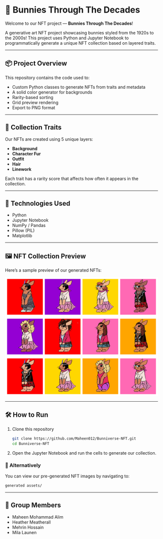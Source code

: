 # 🐰 Bunnies Through The Decades

Welcome to our NFT project — **Bunnies Through The Decades**!  

A generative art NFT project showcasing bunnies styled from the 1920s to the 2000s! This project uses Python and Jupyter Notebook to programmatically generate a unique NFT collection based on layered traits.

---

## 📦 Project Overview

This repository contains the code used to:
- Custom Python classes to generate NFTs from traits and metadata
- A solid color generator for backgrounds
- Rarity-based sorting
- Grid preview rendering
- Export to PNG format

---

## 🎨 Collection Traits

Our NFTs are created using 5 unique layers:

- **Background** 
- **Character Fur** 
- **Outfit** 
- **Hair** 
- **Linework**

Each trait has a rarity score that affects how often it appears in the collection.

---

## 🧠 Technologies Used

- Python 
- Jupyter Notebook 
- NumPy / Pandas
- Pillow (PIL)
- Matplotlib

---

## 🖼️ NFT Collection Preview

Here’s a sample preview of our generated NFTs:

![NFT Grid](collection-grid.png)

---

## 🛠️ How to Run

1. Clone this repository
   ```bash
   git clone https://github.com/Maheen012/Bunniverse-NFT.git
   cd Bunniverse-NFT
   ```
2. Open the Jupyter Notebook and run the cells to generate our collection.
   
### 📂 Alternatively

You can view our pre-generated NFT images by navigating to:
```bash
generated assets/
```

---

## 👥 Group Members

- Maheen Mohammad Alim
- Heather Meatherall
- Mehrin Hossain
- Mila Launen
